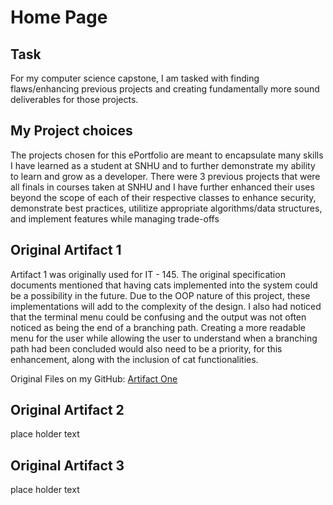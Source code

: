 # Home Page

## Task

For my computer science capstone, I am tasked with finding flaws/enhancing previous projects and creating fundamentally more sound deliverables for those projects. 

## My Project choices

The projects chosen for this ePortfolio are meant to encapsulate many skills I have learned as a student at SNHU and to further demonstrate
my ability to learn and grow as a developer. There were 3 previous projects that were all finals in courses taken at SNHU and I have further
enhanced their uses beyond the scope of each of their respective classes to enhance security, demonstrate best practices, utilitize appropriate
algorithms/data structures, and implement features while managing trade-offs


## Original Artifact 1

Artifact 1 was originally used for IT - 145. The original specification documents mentioned that having cats implemented into the system could be a possibility in the future. Due to the OOP nature of this project, these implementations will add to the complexity of the design. I also had noticed that the terminal menu could be confusing and the output was not often noticed as being the end of a branching path. Creating a more readable menu for the user while allowing the user to understand when a branching path had been concluded would also need to be a priority, for this enhancement, along with the inclusion of cat functionalities. 

Original Files on my GitHub: [Artifact One](https://github.com/CeruleanOwl/CeruleanOwl.github.io/tree/main/Originals/Artifact1)

## Original Artifact 2

place holder text


## Original Artifact 3

place holder text